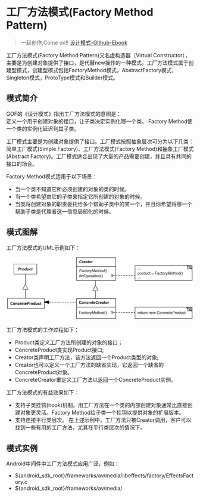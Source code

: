 # 工厂方法模式(Factory Method Pattern)

> 一起创作,Come on!! [设计模式-Github-Ebook](https://github.com/media-tm/MTDesignPattern)

工厂方法模式(Factory Method Pattern)又名虚构造器（Virtual Constructor），主要是为创建对象提供了接口，是代替new操作的一种模式。工厂方法模式属于创建型模式，创建型模式包括FactoryMethod模式，AbstractFactory模式，Singleton模式，ProtoType模式和Builder模式。

## 模式简介

GOF的《设计模式》指出工厂方法模式的意图是：  
定义一个用于创建对象的接口，让子类决定实例化哪一个类。 Factory Method使一个类的实例化延迟到其子类。

工厂模式主要是为创建对象提供了接口。工厂模式按照抽象层次可分为以下几类：简单工厂模式(Simple Factory)、工厂方法模式(Factory Method)和抽象工厂模式(Abstract Factory)。工厂模式适合出现了大量的产品需要创建，并且具有共同的接口的场合。

Factory Method模式适用于以下场景：

- 当一个类不知道它所必须创建的对象的类的时候。
- 当一个类希望由它的子类来指定它所创建的对象的时候。
- 当类将创建对象的职责委托给多个帮助子类中的某一个，并且你希望将哪一个帮助子类是代理者这一信息局部化的时候。

## 模式图解

工厂方法模式的UML示例如下：

![工厂方法模式示例](../images/creational_factory_method.jpg)

工厂方法模式的工作过程如下：

- Product类定义工厂方法所创建的对象的接口；
- ConcreteProduct类实现Product接口;
- Creator类声明工厂方法，该方法返回一个Product类型的对象;
- Creator也可以定义一个工厂方法的缺省实现，它返回一个缺省的 ConcreteProduct对象。
- ConcreteCreator重定义工厂方法以返回一个ConcreteProduct实例。

工厂方法模式的有益效果如下：

- 支持子类挂钩(hook)机制。用工厂方法在一个类的内部创建对象通常比直接创建对象更灵活。Factory Method给子类一个挂钩以提供对象的扩展版本。
- 支持连接平行类层次。 在上述示例中，工厂方法只被Creator调用，客户可以找到一些有用的工厂方法，尤其在平行类层次的情况下。

## 模式实例

Android中间件中工厂方法模式应用广泛，例如：

- ${android_sdk_root}/frameworks/av/media/libeffects/factory/EffectsFactory.c
- ${android_sdk_root}/frameworks/av/media/
